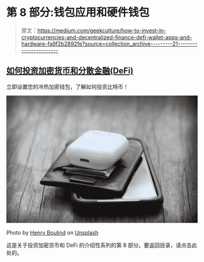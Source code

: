 # 第 8 部分:钱包应用和硬件钱包

> 原文：<https://medium.com/geekculture/how-to-invest-in-cryptocurrencies-and-decentralized-finance-defi-wallet-apps-and-hardware-fa9f2b2892fe?source=collection_archive---------21----------------------->

## [如何投资加密货币和分散金融(DeFi)](https://medium.datadriveninvestor.com/how-to-invest-in-cryptocurrencies-and-decentralized-finance-defi-crypto-and-defi-for-dummies-b63609ce2c3a)

立即设置您的冷热加密钱包，了解如何投资比特币！

![](img/74533ae8692d1a3462225ca8e690d29b.png)

Photo by [Henry Boulind](https://unsplash.com/@hboulind?utm_source=medium&utm_medium=referral) on [Unsplash](https://unsplash.com?utm_source=medium&utm_medium=referral)

这是关于投资加密货币和 DeFi 的介绍性系列的第 8 部分。要返回目录，请点击此处的。